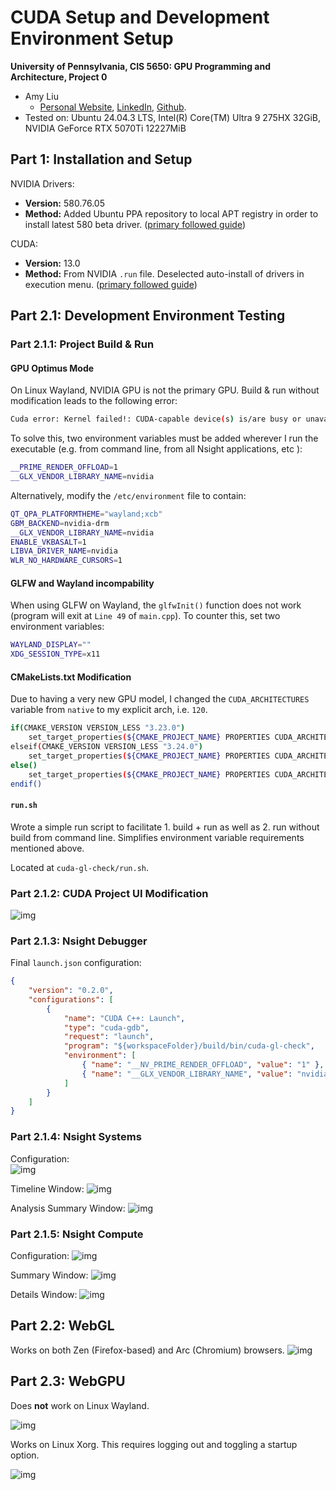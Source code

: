 # CUDA Setup and Development Environment Setup

**University of Pennsylvania, CIS 5650: GPU Programming and Architecture, Project 0**

* Amy Liu
  * [Personal Website](https://amyliu.dev/), [LinkedIn](https://linkedin.com/in/miyalana), [Github](https://github.com/mialana).
* Tested on: Ubuntu 24.04.3 LTS, Intel(R) Core(TM) Ultra 9 275HX 32GiB, NVIDIA GeForce RTX 5070Ti 12227MiB

## Part 1: Installation and Setup

NVIDIA Drivers:
- **Version:** 580.76.05
- **Method:** Added Ubuntu PPA repository to local APT registry in order to install latest 580 beta driver. ([primary followed guide](https://linuxconfig.org/how-to-install-the-nvidia-drivers-on-ubuntu-22-04))

CUDA:
- **Version:** 13.0
- **Method:** From NVIDIA `.run` file. Deselected auto-install of drivers in execution menu. ([primary followed guide](https://docs.nvidia.com/cuda/cuda-installation-guide-linux/#runfile-installation))

## Part 2.1: Development Environment Testing

### Part 2.1.1: Project Build & Run

#### GPU Optimus Mode

On Linux Wayland, NVIDIA GPU is not the primary GPU. Build & run without modification leads to the following error:

```bash
Cuda error: Kernel failed!: CUDA-capable device(s) is/are busy or unavailable.
```

To solve this, two environment variables must be added wherever I run the executable (e.g. from command line, from all Nsight applications, etc ):

```bash
__PRIME_RENDER_OFFLOAD=1
__GLX_VENDOR_LIBRARY_NAME=nvidia
```

Alternatively, modify the `/etc/environment` file to contain:

```bash
QT_QPA_PLATFORMTHEME="wayland;xcb"
GBM_BACKEND=nvidia-drm
__GLX_VENDOR_LIBRARY_NAME=nvidia
ENABLE_VKBASALT=1
LIBVA_DRIVER_NAME=nvidia
WLR_NO_HARDWARE_CURSORS=1
```

#### GLFW and Wayland incompability

When using GLFW on Wayland, the `glfwInit()` function does not work (program will exit at `Line 49` of `main.cpp`). To counter this, set two environment variables:

```bash
WAYLAND_DISPLAY=""
XDG_SESSION_TYPE=x11
```

#### CMakeLists.txt Modification

Due to having a very new GPU model, I changed the `CUDA_ARCHITECTURES` variable from `native` to my explicit arch, i.e. `120`.

```bash
if(CMAKE_VERSION VERSION_LESS "3.23.0")
    set_target_properties(${CMAKE_PROJECT_NAME} PROPERTIES CUDA_ARCHITECTURES OFF)
elseif(CMAKE_VERSION VERSION_LESS "3.24.0")
    set_target_properties(${CMAKE_PROJECT_NAME} PROPERTIES CUDA_ARCHITECTURES all-major)
else()
    set_target_properties(${CMAKE_PROJECT_NAME} PROPERTIES CUDA_ARCHITECTURES 120)
endif()
```

#### `run.sh`

Wrote a simple run script to facilitate 1. build + run as well as 2. run without build from command line. Simplifies environment variable requirements mentioned above.

Located at `cuda-gl-check/run.sh`.

### Part 2.1.2: CUDA Project UI Modification

![img](images/modified_project_2.1.2.png)

### Part 2.1.3: Nsight Debugger

Final `launch.json` configuration:

```json
{
    "version": "0.2.0",
    "configurations": [
        {
            "name": "CUDA C++: Launch",
            "type": "cuda-gdb",
            "request": "launch",
            "program": "${workspaceFolder}/build/bin/cuda-gl-check",
            "environment": [
                { "name": "__NV_PRIME_RENDER_OFFLOAD", "value": "1" },
                { "name": "__GLX_VENDOR_LIBRARY_NAME", "value": "nvidia" }
            ]
        }
    ]
}
```

### Part 2.1.4: Nsight Systems

Configuration:\
![img](images/nsight_systems_config.png)

Timeline Window:
![img](images/nsight_systems_timeline.png)

Analysis Summary Window:
![img](images/nsight_systems_analysis_summary.png)


### Part 2.1.5: Nsight Compute

Configuration:
![img](images/nsight_compute_config.png)

Summary Window:
![img](images/nsight_compute_summary.png)

Details Window:
![img](images/nsight_compute_details.png)


## Part 2.2: WebGL

Works on both Zen (Firefox-based) and Arc (Chromium) browsers.
![img](images/webgl_report.png)

## Part 2.3: WebGPU

Does **not** work on Linux Wayland.

![img](images/webgpu_report_wayland.png)

Works on Linux Xorg. This requires logging out and toggling a startup option.

![img](images/webgpu_report_xorg.png)

